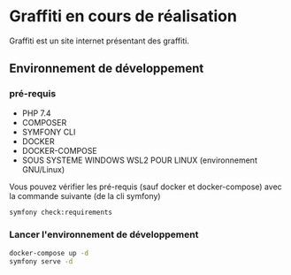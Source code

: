 #  Graffiti en cours de réalisation

Graffiti est un site internet présentant des graffiti.

## Environnement de développement

### pré-requis

* PHP 7.4
* COMPOSER 
* SYMFONY CLI 
* DOCKER 
* DOCKER-COMPOSE
* SOUS SYSTEME WINDOWS WSL2 POUR LINUX (environnement GNU/Linux) 

Vous pouvez vérifier les pré-requis (sauf docker et docker-compose) avec la commande suivante (de la cli symfony)

```bash
symfony check:requirements
```
### Lancer l'environnement de développement

```bash
docker-compose up -d
symfony serve -d
```



